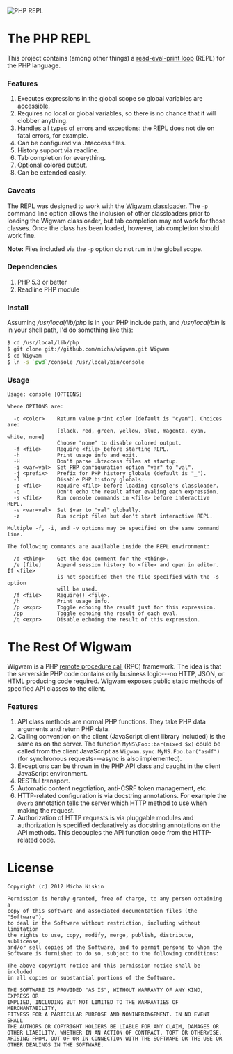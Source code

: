 ![PHP REPL](https://raw.github.com/micha/wigwam/master/php-repl.png)

# The PHP REPL

This project contains (among other things) a [read-eval-print loop](http://en.wikipedia.org/wiki/Read%E2%80%93eval%E2%80%93print_loop) (REPL) for the PHP language.

### Features

1. Executes expressions in the global scope so global variables are accessible.
2. Requires no local or global variables, so there is no chance that it will
   clobber anything.
3. Handles all types of errors and exceptions: the REPL does not die on fatal
   errors, for example.
4. Can be configured via .htaccess files.
5. History support via readline.
6. Tab completion for everything.
7. Optional colored output.
8. Can be extended easily.

### Caveats

The REPL was designed to work with the [Wigwam classloader](https://github.com/micha/wigwam/blob/master/ClassLoader.php). The `-p` command line option allows the inclusion of other
classloaders prior to loading the Wigwam classloader, but tab completion may
not work for those classes. Once the class has been loaded, however, tab
completion should work fine.

**Note:** Files included via the `-p` option do not run in the global scope.

### Dependencies

1. PHP 5.3 or better
2. Readline PHP module

### Install

Assuming _/usr/local/lib/php_ is in your PHP include path, and _/usr/local/bin_
is in your shell path, I'd do something like this:

```bash
$ cd /usr/local/lib/php
$ git clone git://github.com/micha/wigwam.git Wigwam
$ cd Wigwam
$ ln -s `pwd`/console /usr/local/bin/console
```

### Usage

```
Usage: console [OPTIONS]

Where OPTIONS are:

  -c <color>    Return value print color (default is "cyan"). Choices are:
                [black, red, green, yellow, blue, magenta, cyan, white, none]
                Choose "none" to disable colored output.
  -f <file>     Require <file> before starting REPL.
  -h            Print usage info and exit.
  -H            Don't parse .htaccess files at startup.
  -i <var=val>  Set PHP configuration option "var" to "val".
  -j <prefix>   Prefix for PHP history globals (default is "_").
  -J            Disable PHP history globals.
  -p <file>     Require <file> before loading console's classloader.
  -q            Don't echo the result after evaling each expression.
  -s <file>     Run console commands in <file> before interactive REPL.
  -v <var=val>  Set $var to "val" globally.
  -z            Run script files but don't start interactive REPL.

Multiple -f, -i, and -v options may be specified on the same command line.

The following commands are available inside the REPL environment:

  /d <thing>    Get the doc comment for the <thing>.
  /e [file]     Append session history to <file> and open in editor. If <file>
                is not specified then the file specified with the -s option
                will be used.
  /f <file>     Require() <file>.
  /h            Print usage info.
  /p <expr>     Toggle echoing the result just for this expression.
  /pp           Toggle echoing the result of each eval.
  /q <expr>     Disable echoing the result of this expression.
```

# The Rest Of Wigwam

Wigwam is a PHP [remote procedure call](http://en.wikipedia.org/wiki/Remote_procedure_call)
(RPC) framework. The idea is that the serverside PHP code contains only
business logic---no HTTP, JSON, or HTML producing code required. Wigwam
exposes public static methods of specified API classes to the client.

### Features

1. API class methods are normal PHP functions. They take PHP data arguments
   and return PHP data.
2. Calling convention on the client (JavaScript client library included) is
   the same as on the server. The function `MyNS\Foo::bar(mixed $x)` could
   be called from the client JavaScript as `Wigwam.sync.MyNS.Foo.bar("asdf")`
   (for synchronous requests---async is also implemented).
3. Exceptions can be thrown in the PHP API class and caught in the client
   JavaScript environment.
4. RESTful transport.
5. Automatic content negotiation, anti-CSRF token management, etc.
6. HTTP-related configuration is via docstring annotations. For example the
   `@verb` annotation tells the server which HTTP method to use when making
   the request.
7. Authorization of HTTP requests is via pluggable modules and authorization
   is specified declaratively as docstring annotations on the API methods.
   This decouples the API function code from the HTTP-related code.

# License

```
Copyright (c) 2012 Micha Niskin

Permission is hereby granted, free of charge, to any person obtaining a
copy of this software and associated documentation files (the "Software"),
to deal in the Software without restriction, including without limitation
the rights to use, copy, modify, merge, publish, distribute, sublicense,
and/or sell copies of the Software, and to permit persons to whom the
Software is furnished to do so, subject to the following conditions:

The above copyright notice and this permission notice shall be included
in all copies or substantial portions of the Software.

THE SOFTWARE IS PROVIDED "AS IS", WITHOUT WARRANTY OF ANY KIND, EXPRESS OR
IMPLIED, INCLUDING BUT NOT LIMITED TO THE WARRANTIES OF MERCHANTABILITY,
FITNESS FOR A PARTICULAR PURPOSE AND NONINFRINGEMENT. IN NO EVENT SHALL
THE AUTHORS OR COPYRIGHT HOLDERS BE LIABLE FOR ANY CLAIM, DAMAGES OR
OTHER LIABILITY, WHETHER IN AN ACTION OF CONTRACT, TORT OR OTHERWISE,
ARISING FROM, OUT OF OR IN CONNECTION WITH THE SOFTWARE OR THE USE OR
OTHER DEALINGS IN THE SOFTWARE.
```
